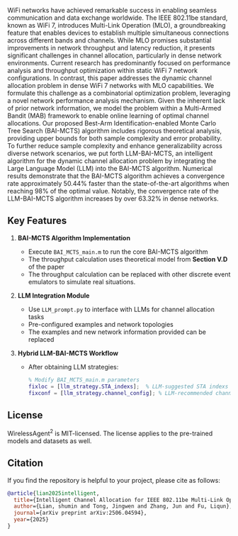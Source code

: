WiFi networks have achieved remarkable success in enabling seamless communication and data exchange worldwide. The IEEE 802.11be standard, known as WiFi 7, introduces Multi-Link Operation (MLO), a groundbreaking feature that enables devices to establish multiple simultaneous connections across different bands and channels. While MLO promises substantial improvements in network throughput and latency reduction, it presents significant challenges in channel allocation, particularly in dense network environments.
Current research has predominantly focused on performance analysis and throughput optimization within static WiFi 7 network configurations. In contrast, this paper addresses the dynamic channel allocation problem in dense WiFi 7 networks with MLO capabilities. We formulate this challenge as a combinatorial optimization problem, leveraging a novel network performance analysis mechanism. Given the inherent lack of prior network information, we model the problem within a Multi-Armed Bandit (MAB) framework to enable online learning of optimal channel allocations. Our proposed Best-Arm Identification-enabled Monte Carlo Tree Search (BAI-MCTS) algorithm includes rigorous theoretical analysis, providing upper bounds for both sample complexity and error probability. To further reduce sample complexity and enhance generalizability across diverse network scenarios, we put forth LLM-BAI-MCTS, an intelligent algorithm for the dynamic channel allocation problem by integrating the Large Language Model (LLM) into the BAI-MCTS algorithm. 
Numerical results demonstrate that the BAI-MCTS algorithm achieves a convergence rate approximately $50.44$% faster than the state-of-the-art algorithms when reaching $98$% of the optimal value. Notably, the convergence rate of the LLM-BAI-MCTS algorithm increases by over $63.32$% in dense networks.


## Key Features

1. **BAI-MCTS Algorithm Implementation**
   - Execute `BAI_MCTS_main.m` to run the core BAI-MCTS algorithm
   - The throughput calculation uses theoretical model from **Section V.D** of the paper
   - The throughput calculation can be replaced with other discrete event emulators to simulate real situations.

2. **LLM Integration Module**
   - Use `LLM_prompt.py` to interface with LLMs for channel allocation tasks
   - Pre-configured examples and network topologies 
   - The examples and new network information provided can be replaced

3. **Hybrid LLM-BAI-MCTS Workflow**
   - After obtaining LLM strategies:
     ```matlab
     % Modify BAI_MCTS_main.m parameters
     fixloc = [llm_strategy.STA_indexs];  % LLM-suggested STA indexs
     fixconf = [llm_strategy.channel_config]; % LLM-recommended channel assignments
     ```


## License

WirelessAgent<sup>2</sup> is MIT-licensed. The license applies to the pre-trained models and datasets as well.

## Citation

If you find the repository is helpful to your project, please cite as follows:

```bibtex
@article{lian2025intelligent,
  title={Intelligent Channel Allocation for IEEE 802.11be Multi-Link Operation: When MAB Meets LLM},
  author={Lian, shumin and Tong, Jingwen and Zhang, Jun and Fu, Liqun},
  journal={arXiv preprint arXiv:2506.04594},
  year={2025}
}
```



